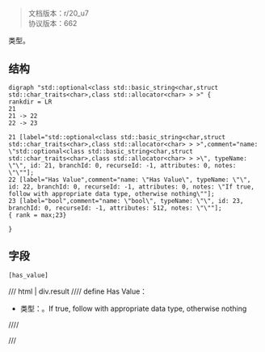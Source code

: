 # <!-- md:samp std::optional&lt;class std::basic_string&lt;char,struct std::char_traits&lt;char&gt;,class std::allocator&lt;char&gt; &gt; &gt; -->

> 文档版本：r/20_u7<br/>协议版本：662

<!-- md:samp std::optional&lt;class std::basic_string&lt;char,struct std::char_traits&lt;char&gt;,class std::allocator&lt;char&gt; &gt; &gt; -->类型。

## 结构

```viz
digraph "std::optional<class std::basic_string<char,struct std::char_traits<char>,class std::allocator<char> > >" {
rankdir = LR
21
21 -> 22
22 -> 23

21 [label="std::optional<class std::basic_string<char,struct std::char_traits<char>,class std::allocator<char> > >",comment="name: \"std::optional<class std::basic_string<char,struct std::char_traits<char>,class std::allocator<char> > >\", typeName: \"\", id: 21, branchId: 0, recurseId: -1, attributes: 0, notes: \"\""];
22 [label="Has Value",comment="name: \"Has Value\", typeName: \"\", id: 22, branchId: 0, recurseId: -1, attributes: 0, notes: \"If true, follow with appropriate data type, otherwise nothing\""];
23 [label="bool",comment="name: \"bool\", typeName: \"\", id: 23, branchId: 0, recurseId: -1, attributes: 512, notes: \"\""];
{ rank = max;23}

}

```

## 字段

```title='std::optional&lt;class std::basic_string&lt;char,struct std::char_traits&lt;char&gt;,class std::allocator&lt;char&gt; &gt; &gt;'
[has_value]
```

/// html | div.result
//// define
Has Value：<!-- md:samp bool -->

- 类型：<!-- md:samp bool -->。If true, follow with appropriate data type, otherwise nothing


////

///

